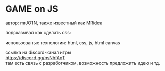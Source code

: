 GAME on JS
==========

автор: mrJO1N, также известный как MRidea  
  
подсказывал как сделать css:  
  
использованые технологии: html, css, js, html canvas  
  
ссылка на discord-канал игры  
https://discord.gg/nsNhfAqT  
там есть связь с разработчиком, возможность предложить идею и тд.
